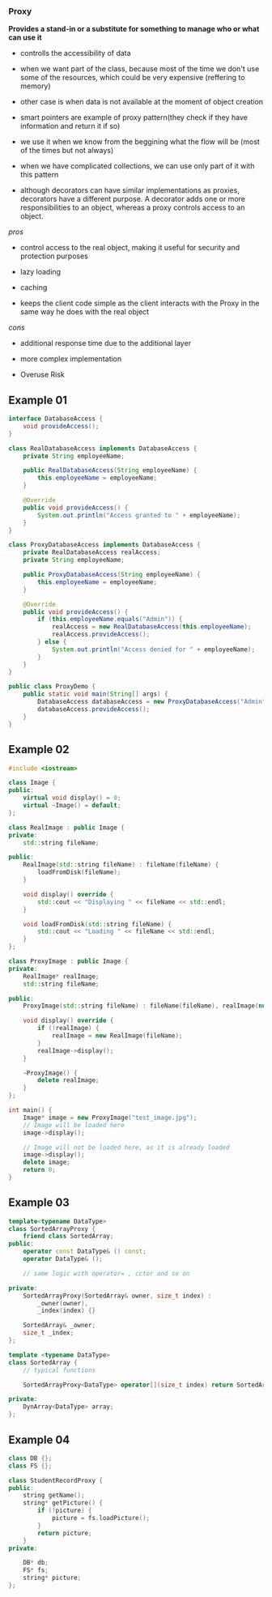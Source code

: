 ### Proxy ###

**Provides a stand-in or a substitute for something to manage who or what can use it**

+ controlls the accessibility of data

+ when we want part of the class, because most of the time we don't use some of the resources, which could be very expensive (reffering to memory)

+ other case is when data is not available at the moment of object creation

+ smart pointers are example of proxy pattern(they check if they have information and return it if so)

+ we use it when we know from the beggining what the flow will be (most of the times but not always)

+ when we have complicated collections, we can use only part of it with this pattern

+ although decorators can have similar implementations as proxies, decorators have a different purpose. A decorator adds one or more responsibilities to an object, whereas a proxy controls access to an object.

*pros*

+ control access to the real object, making it useful for security and protection purposes

+ lazy loading

+ caching

+ keeps the client code simple as the client interacts with the Proxy in the same way he does with the real object

*cons*

+ additional response time due to the additional layer

+ more complex implementation 

+ Overuse Risk

## Example 01 ##

```java
interface DatabaseAccess {
    void provideAccess();
}

class RealDatabaseAccess implements DatabaseAccess {
    private String employeeName;

    public RealDatabaseAccess(String employeeName) {
        this.employeeName = employeeName;
    }

    @Override
    public void provideAccess() {
        System.out.println("Access granted to " + employeeName);
    }
}

class ProxyDatabaseAccess implements DatabaseAccess {
    private RealDatabaseAccess realAccess;
    private String employeeName;

    public ProxyDatabaseAccess(String employeeName) {
        this.employeeName = employeeName;
    }

    @Override
    public void provideAccess() {
        if (this.employeeName.equals("Admin")) {
            realAccess = new RealDatabaseAccess(this.employeeName);
            realAccess.provideAccess();
        } else {
            System.out.println("Access denied for " + employeeName);
        }
    }
}

public class ProxyDemo {
    public static void main(String[] args) {
        DatabaseAccess databaseAccess = new ProxyDatabaseAccess("Admin");
        databaseAccess.provideAccess();
    }
}
```

## Example 02 ##

```c++
#include <iostream>

class Image {
public:
    virtual void display() = 0;
    virtual ~Image() = default;
};

class RealImage : public Image {
private:
    std::string fileName;

public:
    RealImage(std::string fileName) : fileName(fileName) {
        loadFromDisk(fileName);
    }

    void display() override {
        std::cout << "Displaying " << fileName << std::endl;
    }

    void loadFromDisk(std::string fileName) {
        std::cout << "Loading " << fileName << std::endl;
    }
};

class ProxyImage : public Image {
private:
    RealImage* realImage;
    std::string fileName;

public:
    ProxyImage(std::string fileName) : fileName(fileName), realImage(nullptr) {}

    void display() override {
        if (!realImage) {
            realImage = new RealImage(fileName);
        }
        realImage->display();
    }

    ~ProxyImage() {
        delete realImage;
    }
};

int main() {
    Image* image = new ProxyImage("test_image.jpg");
    // Image will be loaded here
    image->display();

    // Image will not be loaded here, as it is already loaded
    image->display();
    delete image;
    return 0;
}
```

## Example 03 ##

```c++
template<typename DataType>
class SortedArrayProxy {
	friend class SortedArray;
public:
	operator const DataType& () const;
	operator DataType& ();

	// same logic with operator= , cctor and so on

private:
	SortedArrayProxy(SortedArray& owner, size_t index) :
		_owner(owner),
		_index(index) {}

	SortedArray& _owner;
	size_t _index;
};

template <typename DataType>
class SortedArray {
	// typical functions

	SortedArrayProxy<DataType> operator[](size_t index) return SortedArrayProxy<DataType>(*this, index);

private:
	DynArray<DataType> array;
};
```

## Example 04 ##

```c++
class DB {};
class FS {};

class StudentRecordProxy {
public:
	string getName();
	string* getPicture() {
		if (!picture) {
			picture = fs.loadPicture();
		}
		return picture;
	}
private:

	DB* db;
	FS* fs;
	string* picture;
};
```
